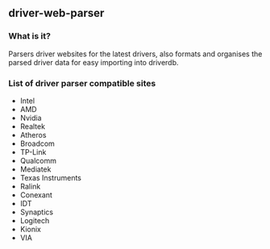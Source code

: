## driver-web-parser

### What is it?
Parsers driver websites for the latest drivers, also formats and organises the parsed driver data for easy importing into driverdb.

### List of driver parser compatible sites

- Intel
- AMD
- Nvidia
- Realtek
- Atheros
- Broadcom
- TP-Link
- Qualcomm
- Mediatek
- Texas Instruments
- Ralink
- Conexant
- IDT
- Synaptics
- Logitech
- Kionix
- VIA